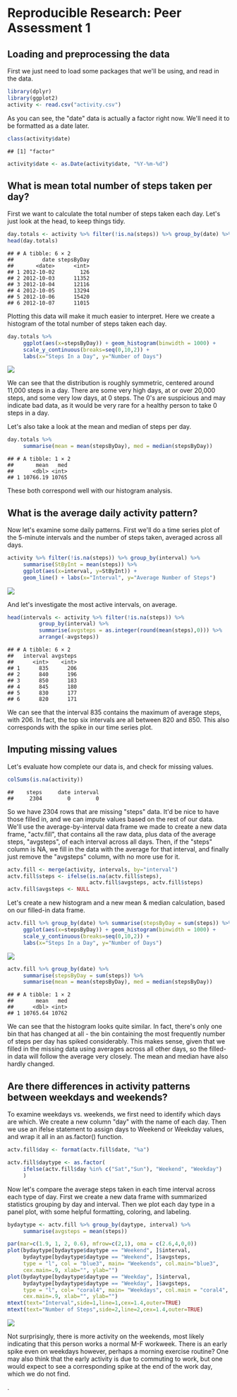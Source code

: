 # Reproducible Research: Peer Assessment 1


## Loading and preprocessing the data
First we just need to load some packages that we'll be using, and read in the data.

```r
library(dplyr)
library(ggplot2)
activity <- read.csv("activity.csv")
```
  
  As you can see, the "date" data is actually a factor right now. We'll need it to be formatted as a date later.

```r
class(activity$date)
```

```
## [1] "factor"
```

```r
activity$date <- as.Date(activity$date, "%Y-%m-%d")
```

## What is mean total number of steps taken per day?
First we want to calculate the total number of steps taken each day. Let's just look at the head, to keep things tidy.

```r
day.totals <- activity %>% filter(!is.na(steps)) %>% group_by(date) %>% summarise(stepsByDay = sum(steps))
head(day.totals)
```

```
## # A tibble: 6 × 2
##         date stepsByDay
##       <date>      <int>
## 1 2012-10-02        126
## 2 2012-10-03      11352
## 3 2012-10-04      12116
## 4 2012-10-05      13294
## 5 2012-10-06      15420
## 6 2012-10-07      11015
```

Plotting this data will make it much easier to interpret. Here we create a histogram of the total number of steps taken each day.

```r
day.totals %>%
     ggplot(aes(x=stepsByDay)) + geom_histogram(binwidth = 1000) +
     scale_y_continuous(breaks=seq(0,10,2)) +
     labs(x="Steps In a Day", y="Number of Days")
```

![](PA1_template_SFlorian_files/figure-html/hist_day_totals-1.png)<!-- -->
  
We can see that the distribution is roughly symmetric, centered around 11,000 steps in a day. There are some very high days, at or over 20,000 steps, and some very low days, at 0 steps. The 0's are suspicious and may indicate bad data, as it would be very rare for a healthy person to take 0 steps in a day.

Let's also take a look at the mean and median of steps per day.

```r
day.totals %>% 
     summarise(mean = mean(stepsByDay), med = median(stepsByDay))
```

```
## # A tibble: 1 × 2
##       mean   med
##      <dbl> <int>
## 1 10766.19 10765
```
These both correspond well with our histogram analysis.


## What is the average daily activity pattern?
Now let's examine some daily patterns. First we'll do a time series plot of the 5-minute intervals and the number of steps taken, averaged across all days.

```r
activity %>% filter(!is.na(steps)) %>% group_by(interval) %>%
     summarise(StByInt = mean(steps)) %>%
     ggplot(aes(x=interval, y=StByInt)) +
     geom_line() + labs(x="Interval", y="Average Number of Steps")
```

![](PA1_template_SFlorian_files/figure-html/plot_steps_time-1.png)<!-- -->
  
And let's investigate the most active intervals, on average.

```r
head(intervals <- activity %>% filter(!is.na(steps)) %>%
          group_by(interval) %>%
          summarise(avgsteps = as.integer(round(mean(steps),0))) %>%
          arrange(-avgsteps))
```

```
## # A tibble: 6 × 2
##   interval avgsteps
##      <int>    <int>
## 1      835      206
## 2      840      196
## 3      850      183
## 4      845      180
## 5      830      177
## 6      820      171
```
We can see that the interval 835 contains the maximum of average steps, with 206. In fact, the top six intervals are all between 820 and 850. This also corresponds with the spike in our time series plot.


## Imputing missing values
Let's evaluate how complete our data is, and check for missing values.

```r
colSums(is.na(activity))
```

```
##    steps     date interval 
##     2304        0        0
```

So we have 2304 rows that are missing "steps" data. It'd be nice to have those filled in, and we can impute values based on the rest of our data. We'll use the average-by-interval data frame we made to create a new data frame, "actv.fill", that contains all the raw data, plus data of the average steps, "avgsteps", of each interval across all days. Then, if the "steps" column is NA, we fill in the data with the average for that interval, and finally just remove the "avgsteps" column, with no more use for it.

```r
actv.fill <- merge(activity, intervals, by="interval")
actv.fill$steps <- ifelse(is.na(actv.fill$steps),
                          actv.fill$avgsteps, actv.fill$steps)
actv.fill$avgsteps <- NULL
```
Let's create a new histogram and a new mean & median calculation, based on our filled-in data frame.

```r
actv.fill %>% group_by(date) %>% summarise(stepsByDay = sum(steps)) %>%
     ggplot(aes(x=stepsByDay)) + geom_histogram(binwidth = 1000) +
     scale_y_continuous(breaks=seq(0,10,2)) +
     labs(x="Steps In a Day", y="Number of Days")
```

![](PA1_template_SFlorian_files/figure-html/hist_filled-1.png)<!-- -->

```r
actv.fill %>% group_by(date) %>%
     summarise(stepsByDay = sum(steps)) %>%
     summarise(mean = mean(stepsByDay), med = median(stepsByDay))
```

```
## # A tibble: 1 × 2
##       mean   med
##      <dbl> <int>
## 1 10765.64 10762
```
We can see that the histogram looks quite similar. In fact, there's only one bin that has changed at all - the bin containing the most frequently number of steps per day has spiked considerably. This makes sense, given that we filled in the missing data using averages across all other days, so the filled-in data will follow the average very closely. The mean and median have also hardly changed.

## Are there differences in activity patterns between weekdays and weekends?
To examine weekdays vs. weekends, we first need to identify which days are which. We create a new column "day" with the name of each day. Then we use an ifelse statement to assign days to Weekend or Weekday values, and wrap it all in an as.factor() function.

```r
actv.fill$day <- format(actv.fill$date, "%a")

actv.fill$daytype <- as.factor(
     ifelse(actv.fill$day %in% c("Sat","Sun"), "Weekend", "Weekday")
     )
```

Now let's compare the average steps taken in each time interval across each type of day. First we create a new data frame with summarized statistics grouping by day and interval. Then we plot each day type in a panel plot, with some helpful formatting, coloring, and labeling.

```r
bydaytype <- actv.fill %>% group_by(daytype, interval) %>%
     summarise(avgsteps = mean(steps))

par(mar=c(1.9, 1, 2, 0.6), mfrow=c(2,1), oma = c(2.6,4,0,0))
plot(bydaytype[bydaytype$daytype == "Weekend", ]$interval,
     bydaytype[bydaytype$daytype == "Weekend", ]$avgsteps,
     type = "l", col = "blue3", main= "Weekends", col.main="blue3",
     cex.main=.9, xlab="", ylab="")
plot(bydaytype[bydaytype$daytype == "Weekday", ]$interval,
     bydaytype[bydaytype$daytype == "Weekday", ]$avgsteps,
     type = "l", col= "coral4", main= "Weekdays", col.main = "coral4",
     cex.main=.9, xlab="", ylab="")
mtext(text="Interval",side=1,line=1,cex=1.4,outer=TRUE)
mtext(text="Number of Steps",side=2,line=2,cex=1.4,outer=TRUE)
```

![](PA1_template_SFlorian_files/figure-html/plot_wkend_wkday-1.png)<!-- -->
  
Not surprisingly, there is more activity on the weekends, most likely indicating that this person works a normal M-F workweek. There is an early spike even on weekdays however, perhaps a morning exercise routine? One may also think that the early activity is due to commuting to work, but one would expect to see a corresponding spike at the end of the work day, which we do not find.  
  
  
  
  
  
.  
